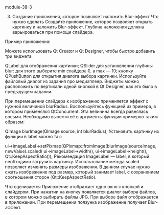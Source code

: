 module-38-3


3. Создание приложения, которое позволяет наложить Blur-эффект
Что нужно сделать
Создайте приложение, которое позволяет открыть картинку и наложить Blur-эффект. Глубина наложения должна варьироваться при помощи слайдера. 

Пример приложения:


Можете использовать Qt Creator и Qt Designer, чтобы быстро добавить три виджета:

QLabel для отображения картинки;
QSlider для установления глубины blur: для этого выберите min слайдера 0, а max — 10;
кнопку QPushButton для открытия диалога выбора картинки. 
Используйте файловый диалог из задания про медиаплеер. Виджеты можно расположить по вертикали одной кнопкой в Qt Designer, как это было в предыдущем задании.

При перемещении слайдера к изображению применяется эффект с нужной величиной blurRadius. Воспользуйтесь функцией из примера, в котором применялся QtConcurrent. Эта величина всегда равнялась восьми. Необходимо вынести её в аргументы функции примерно таким образом:

QImage blurImage(QImage source, int blurRadius);
Установить картинку из функции в label можно так:

ui->imageLabel->setPixmap(QPixmap::fromImage(blurImage(sourceImage, newValue).scaled(
ui->imageLabel->width(),
ui->imageLabel->height(), Qt::KeepAspectRatio)));
Рекомендация
ImageLabel — label, в который необходимо загрузить картинку. Использование метода scaled позволяет изменять размеры изображения. В данном случае нужно сжать изображение под размер, который занимает label, с сохранением соотношения сторон (Qt::KeepAspectRatio).

Что оценивается
Приложение отображает одно окно с кнопкой и слайдером.
При нажатии на кнопку появляется диалог выбора файлов, в котором можно выбирать файлы JPG. При выборе файл отображается в приложении.
При перемещении ползунка изображение получает Blur-эффект.
